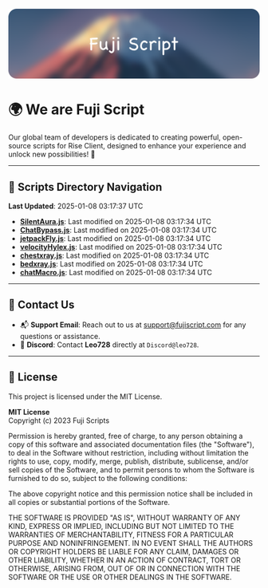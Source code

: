 ![Banner](.github/b.webp)

# 🌍 **We are Fuji Script**

Our global team of developers is dedicated to creating powerful, open-source scripts for Rise Client, designed to enhance your experience and unlock new possibilities! 🌟

---
<!-- SCRIPTS_NAVIGATION_START -->
## 📂 **Scripts Directory Navigation**

**Last Updated**: 2025-01-08 03:17:37 UTC

- **[SilentAura.js](scripts/SilentAura.js)**: Last modified on 2025-01-08 03:17:34 UTC
- **[ChatBypass.js](scripts/ChatBypass.js)**: Last modified on 2025-01-08 03:17:34 UTC
- **[jetpackFly.js](scripts/jetpackFly.js)**: Last modified on 2025-01-08 03:17:34 UTC
- **[velocityHylex.js](scripts/velocityHylex.js)**: Last modified on 2025-01-08 03:17:34 UTC
- **[chestxray.js](scripts/chestxray.js)**: Last modified on 2025-01-08 03:17:34 UTC
- **[bedxray.js](scripts/bedxray.js)**: Last modified on 2025-01-08 03:17:34 UTC
- **[chatMacro.js](scripts/chatMacro.js)**: Last modified on 2025-01-08 03:17:34 UTC

<!-- SCRIPTS_NAVIGATION_END -->

---

## 💬 **Contact Us**  
- 📬 **Support Email**: Reach out to us at [support@fujiscript.com](mailto:support@fujiscript.com) for any questions or assistance.  
- 💬 **Discord**: Contact **Leo728** directly at `Discord@leo728`.

---

## 📜 **License**

This project is licensed under the MIT License.  

**MIT License**  
Copyright (c) 2023 Fuji Scripts  

Permission is hereby granted, free of charge, to any person obtaining a copy of this software and associated documentation files (the "Software"), to deal in the Software without restriction, including without limitation the rights to use, copy, modify, merge, publish, distribute, sublicense, and/or sell copies of the Software, and to permit persons to whom the Software is furnished to do so, subject to the following conditions:  

The above copyright notice and this permission notice shall be included in all copies or substantial portions of the Software.  

THE SOFTWARE IS PROVIDED "AS IS", WITHOUT WARRANTY OF ANY KIND, EXPRESS OR IMPLIED, INCLUDING BUT NOT LIMITED TO THE WARRANTIES OF MERCHANTABILITY, FITNESS FOR A PARTICULAR PURPOSE AND NONINFRINGEMENT. IN NO EVENT SHALL THE AUTHORS OR COPYRIGHT HOLDERS BE LIABLE FOR ANY CLAIM, DAMAGES OR OTHER LIABILITY, WHETHER IN AN ACTION OF CONTRACT, TORT OR OTHERWISE, ARISING FROM, OUT OF OR IN CONNECTION WITH THE SOFTWARE OR THE USE OR OTHER DEALINGS IN THE SOFTWARE.  
